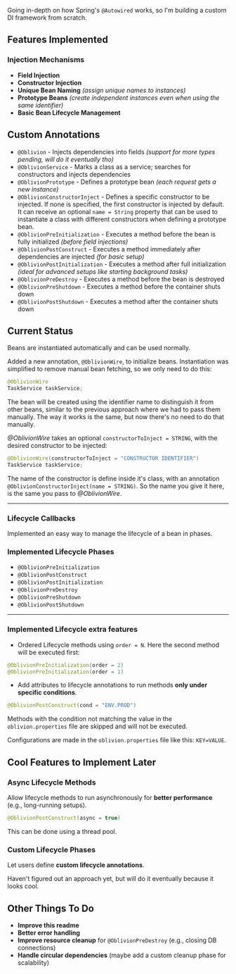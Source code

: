 Going in-depth on how Spring's `@Autowired` works, so I'm building a custom DI framework from scratch.

## Features Implemented

### Injection Mechanisms

- **Field Injection**
- **Constructor Injection**
- **Unique Bean Naming** *(assign unique names to instances)*
- **Prototype Beans** *(create independent instances even when using the same identifier)*
- **Basic Bean Lifecycle Management**

## Custom Annotations

- `@Oblivion` - Injects dependencies into fields *(support for more types pending, will do it eventually tho)*
- `@OblivionService` - Marks a class as a service; searches for constructors and injects dependencies
- `@OblivionPrototype` - Defines a prototype bean *(each request gets a new instance)*
- `@OblivionConstructorInject` - Defines a specific constructor to be injected. If none is specified, the first constructor is injected by default.
    It can receive an optional `name = String` property that can be used to instantiate a class with different constructors when defining a prototype bean.
- `@OblivionPreInitialization` - Executes a method before the bean is fully initialized *(before field injections)*
- `@OblivionPostConstruct` - Executes a method immediately after dependencies are injected *(for basic setup)*
- `@OblivionPostInitialization` - Executes a method after full initialization *(ideal for advanced setups like starting background tasks)*
- `@OblivionPreDestroy` - Executes a method before the bean is destroyed
- `@OblivionPreShutdown` - Executes a method before the container shuts down
- `@OblivionPostShutdown` - Executes a method after the container shuts down

## Current Status

Beans are instantiated automatically and can be used normally.

Added a new annotation, `@OblivionWire`, to initialize beans. Instantiation was simplified to remove manual bean fetching, so we only need to do this:

```java
@OblivionWire
TaskService taskService;

```

The bean will be created using the identifier name to distinguish it from other beans, similar to the previous approach where we had to pass them manually. The way it works is the same, but now there's no need to do that manually.

*@OblivionWire* takes an optional `constructorToInject = STRING`, with the desired constructor to be injected:

```java
@OblivionWire(constructorToInject = "CONSTRUCTOR IDENTIFIER")
TaskService taskService;

```

The name of the constructor is define inside it's class, with an annotation `@OblivionConstructorInject(name = STRING)`. So the name you give it here, is the same you pass to *@OblivionWire*.

---

### Lifecycle Callbacks

Implemented an easy way to manage the lifecycle of a bean in phases.

### Implemented Lifecycle Phases

- `@OblivionPreInitialization`
- `@OblivionPostConstruct`
- `@OblivionPostInitialization`
- `@OblivionPreDestroy`
- `@OblivionPreShutdown`
- `@OblivionPostShutdown`

---

### Implemented Lifecycle extra features

- Ordered Lifecycle methods using `order = N`. Here the second method will be executed first:

```java
@OblivionPreInitialization(order = 2)
@OblivionPreInitialization(order = 1)
```

- Add attributes to lifecycle annotations to run methods **only under specific conditions**.

```java
@OblivionPostConstruct(cond = "ENV.PROD")
```

Methods with the condition not matching the value in the `oblivion.properties` file are skipped and will not be executed.

Configurations are made in the `oblivion.properties` file like this: `KEY=VALUE`.

## Cool Features to Implement Later

### Async Lifecycle Methods

Allow lifecycle methods to run asynchronously for **better performance** (e.g., long-running setups).

```java
@OblivionPostConstruct(async = true)
```

This can be done using a thread pool.

### Custom Lifecycle Phases

Let users define **custom lifecycle annotations**.

Haven't figured out an approach yet, but will do it eventually because it looks cool.

## Other Things To Do

- **Improve this readme**
- **Better error handling**
- **Improve resource cleanup** for `@OblivionPreDestroy` (e.g., closing DB connections)
- **Handle circular dependencies** (maybe add a custom cleanup phase for scalability)
